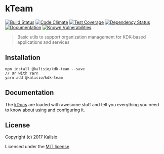 # kTeam

[![Build Status](https://travis-ci.org/kalisio/kTeam.png?branch=master)](https://travis-ci.org/kalisio/kTeam)
[![Code Climate](https://codeclimate.com/github/kalisio/kTeam/badges/gpa.svg)](https://codeclimate.com/github/kalisio/kTeam)
[![Test Coverage](https://codeclimate.com/github/kalisio/kTeam/badges/coverage.svg)](https://codeclimate.com/github/kalisio/kTeam/coverage)
[![Dependency Status](https://img.shields.io/david/kalisio/kTeam.svg?style=flat-square)](https://david-dm.org/kalisio/kTeam)
[![Documentation](https://img.shields.io/badge/documentation-available-brightgreen.svg)](https://kalisio.github.io/kdk/)
[![Known Vulnerabilities](https://snyk.io/test/github/kalisio/kTeam/badge.svg)](https://snyk.io/test/github/kalisio/kTeam)

> Basic utils to support organization management for KDK-based applications and services

## Installation

```
npm install @kalisio/kdk-team --save
// Or with Yarn
yarn add @kalisio/kdk-team
```

## Documentation

The [kDocs](https://kalisio.github.io/kdk/) are loaded with awesome stuff and tell you everything you need to know about using and configuring it.

## License

Copyright (c) 2017 Kalisio

Licensed under the [MIT license](LICENSE).
